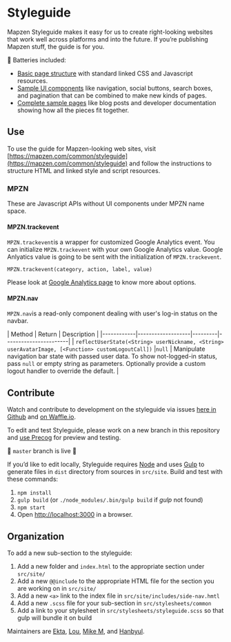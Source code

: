 Styleguide
==========

Mapzen Styleguide makes it easy for us to create right-looking websites that
work well across platforms and into the future. If you’re publishing Mapzen
stuff, the guide is for you.

🔋 Batteries included:

* [Basic page structure](https://mapzen.com/common/styleguide/index.html) with
  standard linked CSS and Javascript resources.
* [Sample UI components](https://mapzen.com/common/styleguide/ui-components.html)
  like navigation, social buttons, search boxes, and pagination that can be
  combined to make new kinds of pages.
* [Complete sample pages](https://mapzen.com/common/styleguide/#sample-pages)
  like blog posts and developer documentation showing how all the pieces fit
  together.

Use
---

To use the guide for Mapzen-looking web sites, visit
[https://mapzen.com/common/styleguide](https://mapzen.com/common/styleguide)
and follow the instructions to structure HTML and linked style and script
resources.

### MPZN

These are Javascript APIs without UI components under MPZN name space. 

#### MPZN.trackevent
`MPZN.trackevent`is a wrapper for customized Google Analytics event. You can initialize `MPZN.trackevent` with your own Google Analytics value. Google Anlyatics value is going to be sent with the initialization of `MPZN.trackevent`.

```
MPZN.trackevent(category, action, label, value)
```

Please look at [Google Analytics page](https://support.google.com/analytics/answer/1033068?hl=en#anatomy-of-events) to know more about options.

#### MPZN.nav

`MPZN.nav`is a read-only component dealing with user's log-in status on the navbar. 

| Method     | Return            | Description           |
|------------|-------------------|---------|-----------------------|
| `reflectUserState(<String> userNickname, <String> userAvatarImage, [<Function> customLogoutCall])` |`null` | Manipulate navigation bar state with passed user data. To show not-logged-in status, pass `null` or empty string as parameters. Optionally provide a custom logout handler to override the default. |


Contribute
----------

Watch and contribute to development on the styleguide via issues
[here in Github](https://github.com/mapzen/styleguide/issues)
and [on Waffle.io](https://waffle.io/mapzen/styleguide).

To edit and test Styleguide, please work on a new branch in this repository and
[use Precog](http://precog.mapzen.com/mapzen/styleguide) for preview and
testing.

🚧 `master` branch is live 🚧

If you’d like to edit locally, Styleguide requires [Node](https://nodejs.org/)
and uses [Gulp](http://gulpjs.com) to generate files in `dist` directory from
sources in `src/site`. Build and test with these commands:

1. `npm install`
2. `gulp build` (or `./node_modules/.bin/gulp build` if _gulp_ not found)
3. `npm start`
4. Open [http://localhost:3000](http://localhost:3000) in a browser.

Organization
------------

To add a new sub-section to the styleguide:

1. Add a new folder and `index.html` to the appropriate section under `src/site/`
2. Add a new `@@include` to the appropriate HTML file for the section you are working on in `src/site/`
3. Add a new `<a>` link to the index file in `src/site/includes/side-nav.hmtl`
4. Add a new `.scss` file for your sub-section in `src/stylesheets/common`
5. Add a link to your stylesheet in `src/stylesheets/styleguide.scss` so that gulp will bundle it on build

Maintainers are [Ekta](https://github.com/souperneon),
[Lou](https://github.com/louh), [Mike M](https://github.com/migurski),
and [Hanbyul](https://github.com/hanbyul-here).
